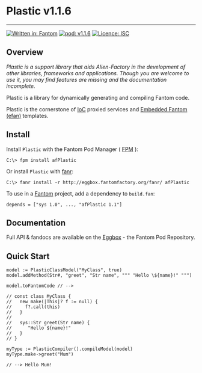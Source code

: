 # Plastic v1.1.6
---

[![Written in: Fantom](http://img.shields.io/badge/written%20in-Fantom-lightgray.svg)](https://fantom-lang.org/)
[![pod: v1.1.6](http://img.shields.io/badge/pod-v1.1.6-yellow.svg)](http://eggbox.fantomfactory.org/pods/afPlastic)
[![Licence: ISC](http://img.shields.io/badge/licence-ISC-blue.svg)](https://choosealicense.com/licenses/isc/)

## Overview

*Plastic is a support library that aids Alien-Factory in the development of other libraries, frameworks and applications. Though you are welcome to use it, you may find features are missing and the documentation incomplete.*

Plastic is a library for dynamically generating and compiling Fantom code.

Plastic is the cornerstone of [IoC](http://eggbox.fantomfactory.org/pods/afIoc) proxied services and [Embedded Fantom (efan)](http://eggbox.fantomfactory.org/pods/afEfan) templates.

## <a name="Install"></a>Install

Install `Plastic` with the Fantom Pod Manager ( [FPM](http://eggbox.fantomfactory.org/pods/afFpm) ):

    C:\> fpm install afPlastic

Or install `Plastic` with [fanr](https://fantom.org/doc/docFanr/Tool.html#install):

    C:\> fanr install -r http://eggbox.fantomfactory.org/fanr/ afPlastic

To use in a [Fantom](https://fantom-lang.org/) project, add a dependency to `build.fan`:

    depends = ["sys 1.0", ..., "afPlastic 1.1"]

## <a name="documentation"></a>Documentation

Full API & fandocs are available on the [Eggbox](http://eggbox.fantomfactory.org/pods/afPlastic/) - the Fantom Pod Repository.

## Quick Start

    model := PlasticClassModel("MyClass", true)
    model.addMethod(Str#, "greet", "Str name", """ "Hello \${name}!" """)
    
    model.toFantomCode // -->
    
    // const class MyClass {
    //   new make(|This|? f := null) {
    //     f?.call(this)
    //   }
    //
    //   sys::Str greet(Str name) {
    //      "Hello ${name}!"
    //   }
    // }
    
    myType := PlasticCompiler().compileModel(model)
    myType.make->greet("Mum")
    
    // --> Hello Mum!
    


